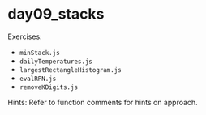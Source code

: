 # day09_stacks

Exercises:
- `minStack.js`
- `dailyTemperatures.js`
- `largestRectangleHistogram.js`
- `evalRPN.js`
- `removeKDigits.js`

Hints:
Refer to function comments for hints on approach.
